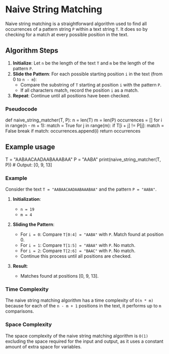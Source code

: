 # Naive String Matching

Naive string matching is a straightforward algorithm used to find all occurrences of a pattern string `P` within a text string `T`. It does so by checking for a match at every possible position in the text.

## Algorithm Steps

1. **Initialize**: Let `n` be the length of the text `T` and `m` be the length of the pattern `P`.
2. **Slide the Pattern**: For each possible starting position `i` in the text (from 0 to `n - m`):
   - Compare the substring of `T` starting at position `i` with the pattern `P`.
   - If all characters match, record the position `i` as a match.
3. **Repeat**: Continue until all positions have been checked.

### Pseudocode

def naive_string_matcher(T, P):
    n = len(T)
    m = len(P)
    occurrences = []
    for i in range(n - m + 1):
        match = True
        for j in range(m):
            if T[i + j] != P[j]:
                match = False
                break
        if match:
            occurrences.append(i)
    return occurrences

## Example usage

T = "AABAACAADAABAAABAA"
P = "AABA"
print(naive_string_matcher(T, P))  # Output: [0, 9, 13]

### Example

Consider the text `T = "AABAACAADAABAAABAA"` and the pattern `P = "AABA"`.

1. **Initialization**:
   - `n = 19`
   - `m = 4`

2. **Sliding the Pattern**:
   - For `i = 0`: Compare `T[0:4] = "AABA"` with `P`. Match found at position 0.
   - For `i = 1`: Compare `T[1:5] = "ABAA"` with `P`. No match.
   - For `i = 2`: Compare `T[2:6] = "BAAC"` with `P`. No match.
   - Continue this process until all positions are checked.

3. **Result**:
   - Matches found at positions [0, 9, 13].

### Time Complexity

The naive string matching algorithm has a time complexity of `O(n * m)` because for each of the `n - m + 1` positions in the text, it performs up to `m` comparisons.

### Space Complexity

The space complexity of the naive string matching algorithm is `O(1)` excluding the space required for the input and output, as it uses a constant amount of extra space for variables.
